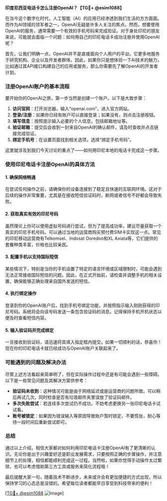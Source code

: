 **印度尼西亚电话卡怎么注册OpenAI？【TG💪+ @esim1088】**

在当今这个数字化时代，人工智能（AI）的应用已经渗透到我们生活的方方面面。而作为AI领域的领军者之一，OpenAI无疑是许多人关注的焦点。然而，想要使用OpenAI的服务，通常需要一个有效的手机号码来完成验证。对于身处印尼的朋友来说，可能就会面临一个问题：如何用自己的印尼电话卡成功注册并使用OpenAI呢？

首先，让我们明确一点，OpenAI并不是直接面向个人用户的平台。它更多地服务于研究机构、企业以及开发者群体。因此，如果你只是想体验一下AI技术的魅力，比如通过其API接口构建自己的应用或服务，那么你需要先了解OpenAI的开发者计划。

### 注册OpenAI账户的基本流程

要开始你的OpenAI之旅，第一步当然是创建一个账户。以下是大致步骤：

1. **访问官网**：打开浏览器，输入“openai.com”，进入官方网站。
2. **登录/注册**：如果你已经有账户可以直接登录；如果没有，则点击注册按钮。
3. **填写信息**：按照提示输入必要的个人信息，包括邮箱地址等。
4. **验证邮箱**：提交后会收到一封来自OpenAI的确认邮件，请及时查收并点击链接完成验证。
5. **绑定手机号**：在设置页面找到相关选项，选择“绑定手机号码”。

这里就涉及到我们今天讨论的重点了——如何用印尼本地的电话卡完成这一步骤。

### 使用印尼电话卡注册OpenAI的具体方法

#### 1. 确保网络畅通
在尝试任何操作之前，请确保你的设备连接到了稳定且快速的互联网环境。这对于后续的操作非常重要，尤其是在接收短信验证码时，断网或者信号不好都会导致失败。

#### 2. 获取真实有效的印尼号码
虽然理论上你可以使用虚拟号码进行尝试，但为了提高成功率，建议尽量获取一个真实的印尼手机号码。可以通过当地的运营商购买预付费SIM卡实现这一点。常见的印尼移动运营商有Telkomsel、Indosat Ooredoo和XL Axiata等，它们提供的套餐种类丰富，价格也比较亲民。

#### 3. 配置手机以支持国际短信
某些情况下，特别是当你的手机设置了特定的语言环境或区域限制时，可能会遇到无法正常接收国际短信的问题。因此，在正式开始前，请检查并调整手机的相关设置，确保能够正确处理来自国外发送的短信。

#### 4. 执行绑定操作
登录到你的OpenAI账户后，找到手机号绑定功能，并按照指示输入刚刚获得的印尼号码。系统将会向该号码发送一条包含验证码的消息。记得保持手机开机状态以便及时查看短信内容。

#### 5. 输入验证码并完成绑定
一旦接收到验证码，请迅速将其填入指定框内提交。如果一切顺利的话，恭喜你！现在你的印尼电话卡就已经成功与OpenAI账户关联起来了。

### 可能遇到的问题及解决办法

尽管上述方法看起来简单明了，但在实际操作过程中还是有可能会遇到一些障碍。以下是一些常见问题及其解决方案供参考：

- **验证码未收到**：这种情况可能是由于网络延迟或是运营商的问题所致。可以稍后再试几次，同时检查是否有垃圾邮件夹里误放了验证码邮件。
- **多次失败尝试**：若连续多次尝试仍不成功，不妨考虑更换另一张印尼电话卡试试看。
- **账号被锁定**：如果因为错误输入等原因导致账户暂时锁定，不要慌张，耐心等待一段时间后重新尝试即可。

### 总结

通过以上介绍，相信大家都对如何利用印尼电话卡注册OpenAI有了更清晰的认识。无论你是出于兴趣爱好还是职业发展需求，只要按照正确的步骤操作，并注意细节上的处理，相信都能顺利完成这一过程。当然啦，如果你觉得手动操作太过繁琐，也可以考虑借助第三方工具或服务来简化流程哦！

最后提醒大家一句，随着技术不断进步，未来或许会有更加便捷的方式出现，所以保持学习的心态总是没错的。希望每位读者都能早日享受到科技带来的便利！

[[TG💪+ @esim1088](https://t.me/s/esim1088) ![Image](https://i.postimg.cc/4NQfJmqS/Snipaste-2025-05-13-00-14-12.png)]